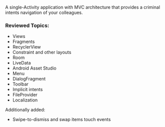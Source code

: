 A single-Activity application with MVC architecture that provides a criminal intents navigation of your colleagues.

### Reviewed Topics:
- Views
- Fragments
- RecyclerView
- Constraint and other layouts
- Room
- LiveData
- Android Asset Studio
- Menu
- DialogFragment
- Toolbar
- Implicit intents
- FileProvider
- Localization

Additionally added:
- Swipe-to-dismiss and swap items touch events

